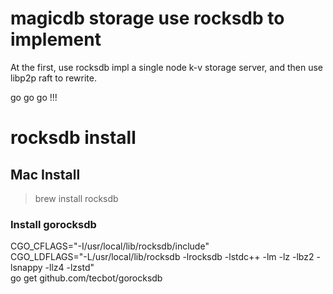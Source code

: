 # magicdb storage use rocksdb to implement

At the first, use rocksdb impl a single node k-v storage server, and then use libp2p raft to rewrite.

go go go !!!


# rocksdb install

## Mac Install  
> brew install rocksdb

### Install gorocksdb

CGO_CFLAGS="-I/usr/local/lib/rocksdb/include" \
CGO_LDFLAGS="-L/usr/local/lib/rocksdb -lrocksdb -lstdc++ -lm -lz -lbz2 -lsnappy -llz4 -lzstd" \
  go get github.com/tecbot/gorocksdb